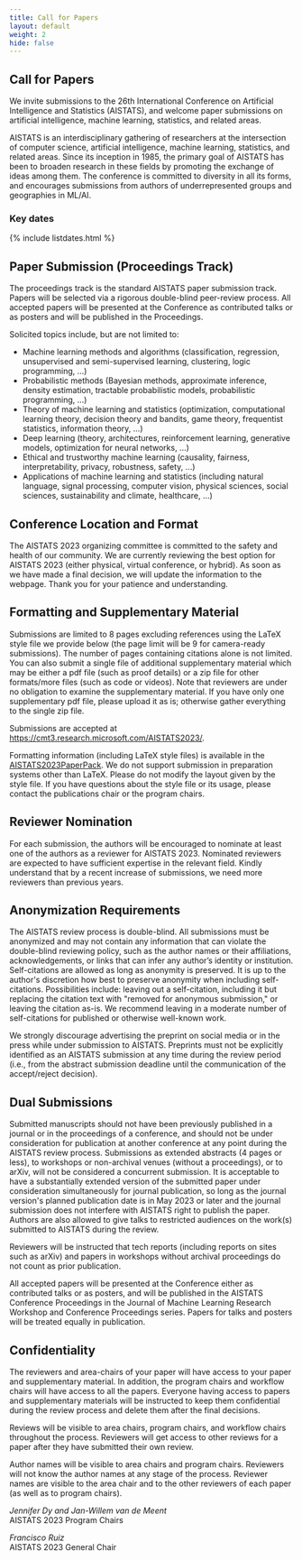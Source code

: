 ```yaml
---
title: Call for Papers
layout: default
weight: 2
hide: false
---
```


## Call for Papers

We invite submissions to the 26th International Conference on Artificial Intelligence and Statistics (AISTATS), and welcome paper submissions on artificial intelligence, machine learning, statistics, and related areas.

AISTATS is an interdisciplinary gathering of researchers at the intersection of computer science, artificial intelligence, machine learning, statistics, and related areas. Since its inception in 1985, the primary goal of AISTATS has been to broaden research in these fields by promoting the exchange of ideas among them. The conference is committed to diversity in all its forms, and encourages submissions from authors of underrepresented groups and geographies in ML/AI.

### Key dates

{% include listdates.html %}


## Paper Submission (Proceedings Track)

The proceedings track is the standard AISTATS paper submission track. Papers will be selected via a rigorous double-blind peer-review process. All accepted papers will be presented at the Conference as contributed talks or as posters and will be published in the Proceedings.

Solicited topics include, but are not limited to:

* Machine learning methods and algorithms (classification, regression, unsupervised and semi-supervised learning, clustering, logic programming, ...) 
* Probabilistic methods (Bayesian methods, approximate inference, density estimation, tractable probabilistic models, probabilistic programming, ...)
* Theory of machine learning and statistics (optimization, computational learning theory, decision theory and bandits, game theory, frequentist statistics,  information theory, ...) 
* Deep learning (theory, architectures, reinforcement learning, generative models, optimization for neural networks, ...)
* Ethical and trustworthy machine learning (causality, fairness, interpretability, privacy, robustness, safety, ...) 
* Applications of machine learning and statistics (including natural language, signal processing, computer vision, physical sciences, social sciences, sustainability and climate, healthcare, ...)


## Conference Location and Format

The AISTATS 2023 organizing committee is committed to the safety and health of our community.  We are currently reviewing the best option for AISTATS 2023 (either physical, virtual conference, or hybrid). As soon as we have made a final decision, we will update the information to the webpage. Thank you for your patience and understanding.


## Formatting and Supplementary Material

Submissions are limited to 8 pages excluding references using the LaTeX style file we provide below (the page limit will be 9 for camera-ready submissions). The number of pages containing citations alone is not limited. You can also submit a single file of additional supplementary material which may be either a pdf file (such as proof details) or a zip file for other formats/more files (such as code or videos). Note that reviewers are under no obligation to examine the supplementary material. If you have only one supplementary pdf file, please upload it as is; otherwise gather everything to the single zip file.

Submissions are accepted at <https://cmt3.research.microsoft.com/AISTATS2023/>.

Formatting information (including LaTeX style files) is available in the [AISTATS2023PaperPack](https://aistats.org/aistats2023/AISTATS2023PaperPack.zip). We do not support submission in preparation systems other than LaTeX. Please do not modify the layout given by the style file. If you have questions about the style file or its usage, please contact the publications chair or the program chairs.


## Reviewer Nomination

For each submission, the authors will be encouraged to nominate at least one of the authors as a reviewer for AISTATS 2023. Nominated reviewers are expected to have sufficient expertise in the relevant field. Kindly understand that by a recent increase of submissions, we need more reviewers than previous years.


## Anonymization Requirements

The AISTATS review process is double-blind. All submissions must be anonymized and may not contain any information that can violate the double-blind reviewing policy, such as the author names or their affiliations, acknowledgements, or links that can infer any author’s identity or institution. Self-citations are allowed as long as anonymity is preserved. It is up to the author's discretion how best to preserve anonymity when including self-citations. Possibilities include: leaving out a self-citation, including it but replacing the citation text with "removed for anonymous submission," or leaving the citation as-is. We recommend leaving in a moderate number of self-citations for published or otherwise well-known work.

We strongly discourage advertising the preprint on social media or in the press while under submission to AISTATS. Preprints must not be explicitly identified as an AISTATS submission at any time during the review period (i.e., from the abstract submission deadline until the communication of the accept/reject decision).


## Dual Submissions

Submitted manuscripts should not have been previously published in a journal or in the proceedings of a conference, and should not be under consideration for publication at another conference at any point during the AISTATS review process. Submissions as extended abstracts (4 pages or less), to workshops or non-archival venues (without a proceedings), or to arXiv, will not be considered a concurrent submission. It is acceptable to have a substantially extended version of the submitted paper under consideration simultaneously for journal publication, so long as the journal version's planned publication date is in May 2023 or later and the journal submission does not interfere with AISTATS right to publish the paper. Authors are also allowed to give talks to restricted audiences on the work(s) submitted to AISTATS during the review.

Reviewers will be instructed that tech reports (including reports on sites such as arXiv) and papers in workshops without archival proceedings do not count as prior publication.

All accepted papers will be presented at the Conference either as contributed talks or as posters, and will be published in the AISTATS Conference Proceedings in the Journal of Machine Learning Research Workshop and Conference Proceedings series. Papers for talks and posters will be treated equally in publication.


## Confidentiality

The reviewers and area-chairs of your paper will have access to your paper and supplementary material. In addition, the program chairs and workflow chairs will have access to all the papers. Everyone having access to papers and supplementary materials will be instructed to keep them confidential during the review process and delete them after the final decisions.

Reviews will be visible to area chairs, program chairs, and workflow chairs throughout the process. Reviewers will get access to other reviews for a paper after they have submitted their own review.

Author names will be visible to area chairs and program chairs. Reviewers will not know the author names at any stage of the process. Reviewer names are visible to the area chair and to the other reviewers of each paper (as well as to program chairs).


_Jennifer Dy and Jan-Willem van de Meent_\
AISTATS 2023 Program Chairs

_Francisco Ruiz_\
AISTATS 2023 General Chair